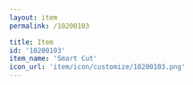 ```yaml
---
layout: item
permalink: /10200103

title: Item
id: '10200103'
item_name: 'Smart Cut'
icon_url: 'item/icon/customize/10200103.png'
---
```

